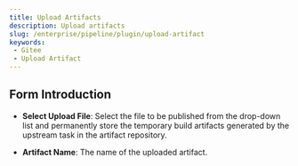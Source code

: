 ```yaml
---
title: Upload Artifacts
description: Upload artifacts
slug: /enterprise/pipeline/plugin/upload-artifact
keywords:
 - Gitee
 - Upload Artifact
---
```


## Form Introduction

- **Select Upload File**: Select the file to be published from the drop-down list and permanently store the temporary build artifacts generated by the upstream task in the artifact repository.

- **Artifact Name**: The name of the uploaded artifact.